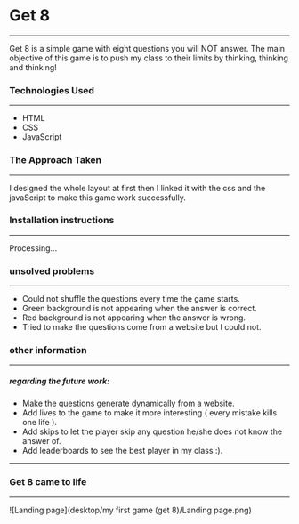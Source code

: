 

# Get 8
___
Get 8 is a simple game with eight questions you will NOT answer. The main objective of this game is to push my class to their limits by thinking, thinking and thinking!
 
### Technologies Used
___
+ HTML
+ CSS
+ JavaScript

### The Approach Taken
___

I designed the whole layout at first then I linked it with the css and the javaScript to make this game work successfully.

### Installation instructions
___

Processing...

### unsolved problems
___
+ Could not shuffle the questions every time the game starts.
+ Green background is not appearing when the answer is correct.
+ Red background is not appearing when the answer is wrong.
+ Tried to make the questions come from a website but I could not.

### other information
___
##### regarding the future work:
+ Make the questions generate dynamically from a website.
+ Add lives to the game to make it more interesting ( every mistake kills one life ).
+ Add skips to let the player skip any question he/she does not know the answer of. 
+ Add leaderboards to see the best player in my class :).
___

### Get 8 came to life
___

![Landing page](desktop/my first game (get 8)/Landing page.png)

